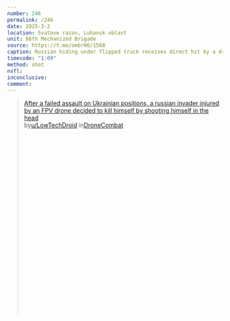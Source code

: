 ```yaml
---
number: 246
permalink: /246
date: 2025-3-2
location: Svatove raion, Luhansk oblast
unit: 66th Mechanized Brigade
source: https://t.me/ombr66/1568
caption: Russian hiding under flipped truck receives direct hit by a drone in his shoulder. He grabs his AK with his other hand and shoots himself 
timecode: "1:09"
method: shot
nsfl: 
inconclusive: 
comment: 
---
```

<blockquote class="reddit-embed-bq" style="height:500px" data-embed-height="566"><a href="https://www.reddit.com/r/DroneCombat/comments/1j1t668/after_a_failed_assault_on_ukrainian_positions_a/">After a failed assault on Ukrainian positions, a russian invader injured by an FPV drone decided to kill himself by shooting himself in the head</a><br> by<a href="https://www.reddit.com/user/LowTechDroid/">u/LowTechDroid</a> in<a href="https://www.reddit.com/r/DroneCombat/">DroneCombat</a></blockquote><script async="" src="https://embed.reddit.com/widgets.js" charset="UTF-8"></script>